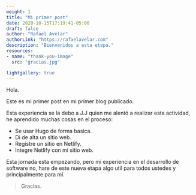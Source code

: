 ```yaml
---
weight: 1
title: "Mi primer post"
date: 2020-10-15T17:19:41-05:00
draft: false
author: "Rafael Avelar"
authorLink: "https://rafaelavelar.com"
description: "Bienvenidos a esta etapa."
resources:
- name: "thank-you-image"
  src: "gracias.jpg"

lightgallery: true
---
```


Hola.

Este es mi primer post en mi primer blog publicado.

Esta experiencia se la debo a J.J quien me alentó a realizar esta actividad, he aprendido muchas cosas en el proceso:

- Se usar Hugo de forma basica.
- Di de alta un sitio web.
- Registre un sitio en Netlify.
- Integre Netlify con mi sitio web.

Esta jornada esta empezando, pero mi experiencia en el desarrollo de software no, hare de este nueva etapa algo util para todos ustedes y principalmente para mí.

> Gracias.
